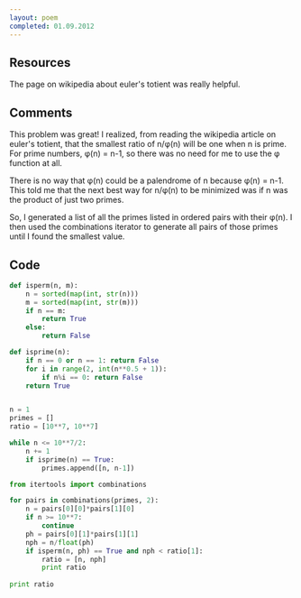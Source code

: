 ```yaml
---
layout: poem
completed: 01.09.2012
---
```


## Resources

The page on wikipedia about euler's totient was really helpful.

## Comments

This problem was great! I realized, from reading the wikipedia article on
euler's totient, that the smallest ratio of n/&phi;(n) will be one when n is
prime. For prime numbers, &phi;(n) = n-1, so there was no need for me to use
the &phi; function at all. 

There is no way that &phi;(n) could be a palendrome of n because &phi;(n) =
n-1.  This told me that the next best way for n/&phi;(n) to be minimized was if
n was the product of just two primes.

So, I generated a list of all the primes listed in ordered pairs with their
&phi;(n). I then used the combinations iterator to generate all pairs of those
primes until I found the smallest value.

## Code

```python
def isperm(n, m):
	n = sorted(map(int, str(n)))
	m = sorted(map(int, str(m)))
	if n == m:
		return True
	else:
		return False

def isprime(n):
	if n == 0 or n == 1: return False
	for i in range(2, int(n**0.5 + 1)):
		if n%i == 0: return False
	return True


n = 1
primes = []
ratio = [10**7, 10**7]

while n <= 10**7/2:
	n += 1	
	if isprime(n) == True: 
		primes.append([n, n-1])

from itertools import combinations

for pairs in combinations(primes, 2):
	n = pairs[0][0]*pairs[1][0]
	if n >= 10**7:
		continue
	ph = pairs[0][1]*pairs[1][1]
	nph = n/float(ph)
	if isperm(n, ph) == True and nph < ratio[1]:
		ratio = [n, nph]
		print ratio
		
print ratio
```
